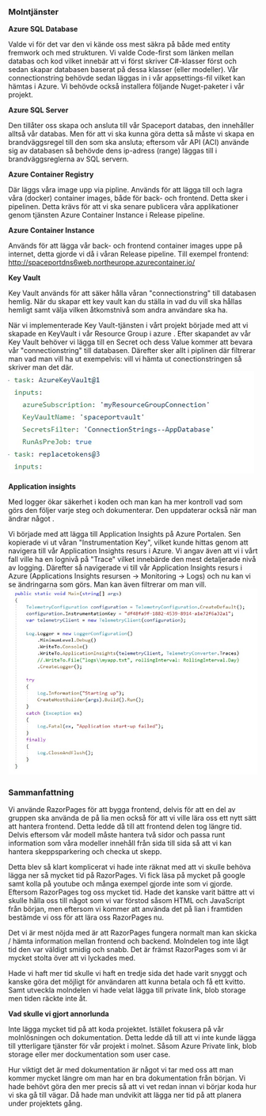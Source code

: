 ### **Molntjänster**

**Azure SQL Database**

Valde vi för det var den vi kände oss mest säkra på både med entity fremwork och med strukturen. Vi valde Code-first som länken mellan databas och kod vilket innebär att vi först skriver C#-klasser först och sedan skapar databasen baserat på dessa klasser (eller modeller). Vår connectionstring behövde sedan läggas in i vår appsettings-fil vilket kan hämtas i Azure. Vi behövde också installera följande Nuget-paketer i vår projekt.

**Azure SQL Server**

Den tillåter oss skapa och ansluta till vår Spaceport databas, den innehåller alltså vår databas. Men för att vi ska kunna göra detta så måste vi skapa en brandväggsregel till den som ska ansluta; eftersom vår API (ACI) använde sig av databasen så behövde dens ip-adress (range) läggas till i brandväggsreglerna av SQL servern. 

**Azure Container Registry**

Där läggs våra image upp via pipline. Används för att lägga till och lagra våra (docker) container images, både för back- och frontend. Detta sker i pipelinen. Detta krävs för att vi ska senare publicera våra applikationer genom tjänsten Azure Container Instance i Release pipeline. 

**Azure Container Instance**

Används för att lägga vår back- och frontend container images uppe på internet, detta gjorde vi då i våran Release pipeline. Till exempel frontend: http://spaceportdns6web.northeurope.azurecontainer.io/

**Key Vault**

Key Vault används för att säker hålla våran "connectionstring" till databasen hemlig. När du skapar ett key vault kan du ställa in vad du vill ska hållas hemligt samt välja vilken åtkomstnivå som andra  användare ska ha.

När vi implementerade Key Vault-tjänsten i vårt projekt började med att vi skapade en KeyVault i vår Resource Group i azure . Efter skapandet av vår Key Vault behöver vi lägga till en Secret och dess Value kommer att bevara vår "connectionstring" till databasen. Därefter sker allt i piplinen där filtrerar man vad man vill ha ut exempelvis: vill vi hämta ut conectionstringen så skriver man det där.
![](Bilder/KeyVault.jpg)

**Application insights**

Med logger ökar säkerhet i koden och man kan ha mer kontroll vad som görs den följer varje steg och dokumenterar. Den uppdaterar också när man ändrar något .

Vi började med att lägga till Application Insights på Azure Portalen. Sen  kopierade vi ut våran "Instrumentation Key", vilket kunde hittas genom att navigera till vår Application Insights resurs i Azure. Vi angav även att vi i vårt fall ville ha en lognivå på "Trace" vilket innebärde den mest detaljerade nivå av logging. Därefter så navigerade vi till vår Application Insights resurs i Azure (Applications Insights resursen -> Monitoring -> Logs)  och nu kan vi  se ändringarna som görs. Man kan även filtrerar om man vill.
![](Bilder/applicationInsights.jpg)

### ****Sammanfattning****

Vi använde RazorPages för att bygga frontend, delvis för att en del av gruppen ska använda de på lia men också för att vi ville lära oss ett nytt sätt att hantera frontend. Detta ledde då till att frontend delen tog längre tid. Delvis eftersom vår modell måste hantera två sidor och passa runt information som våra modeller innehåll från sida till sida så att vi kan hantera skeppsparkering och checka ut skepp.

Detta blev så klart  komplicerat vi hade inte räknat med att vi skulle behöva lägga ner så mycket tid på RazorPages. Vi fick läsa på mycket på google samt kolla på youtube och många exempel gjorde inte som vi gjorde. Eftersom RazorPages tog oss mycket tid. Hade det kanske varit bättre att vi skulle hålla oss till något som vi var förstod såsom HTML och JavaScript från början, men eftersom vi kommer att använda det på lian i framtiden bestämde vi oss för att lära oss RazorPages nu.

Det vi är mest nöjda med är att RazorPages fungera normalt man kan skicka / hämta information mellan frontend och backend. Molndelen tog inte lågt tid den var väldigt smidig och snabb. Det är främst RazorPages som vi är mycket stolta över att vi lyckades med.

Hade vi haft mer tid skulle vi haft en tredje sida det hade varit snyggt och kanske göra det möjligt för användaren att kunna betala och få ett kvitto. Samt utveckla molndelen vi hade velat lägga till private link, blob storage men tiden räckte inte åt.

**Vad skulle vi gjort annorlunda**

Inte lägga mycket tid på att koda projektet. Istället fokusera på vår molnlösningen och dokumentation. Detta ledde då  till att vi inte kunde lägga till ytterligare tjänster för vår projekt i molnet. Såsom Azure Private link, blob storage eller mer dockumentation som user case. 

Hur viktigt det är med dokumentation är något vi tar med oss att man kommer mycket längre om man har en bra dokumentation från början. Vi hade behövt göra den mer precis så att vi vet redan innan vi börjar koda hur vi ska gå till vägar.  Då hade man undvikit att lägga ner tid på att planera under projektets gång.
